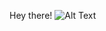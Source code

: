 Hey there! ![Alt Text](https://tenor.com/view/waving-hand-joypixels-hi-hello-hey-there-gif-17554626)
